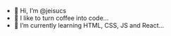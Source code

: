 - 👋 Hi, I’m @jeisucs
- 👀 I like to turn coffee into code...
- 🌱 I’m currently learning HTML, CSS, JS and React...


<!---
jeisucs/jeisucs is a ✨ special ✨ repository because its `README.md` (this file) appears on your GitHub profile.
You can click the Preview link to take a look at your changes.
--->
